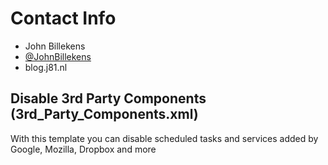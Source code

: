 # Contact Info
 - John Billekens
 - [@JohnBillekens](https://twitter.com/JohnBillekens)
 - blog.j81.nl
## Disable 3rd Party Components (3rd_Party_Components.xml)
With this template you can disable scheduled tasks and services added by Google, Mozilla, Dropbox and more
